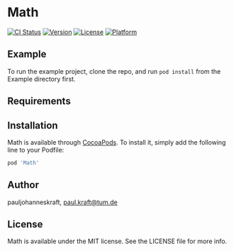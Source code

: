 # Math

[![CI Status](http://img.shields.io/travis/pauljohanneskraft/Math.svg?style=flat)](https://travis-ci.org/pauljohanneskraft/Math)
[![Version](https://img.shields.io/cocoapods/v/Math.svg?style=flat)](http://cocoapods.org/pods/Math)
[![License](https://img.shields.io/cocoapods/l/Math.svg?style=flat)](http://cocoapods.org/pods/Math)
[![Platform](https://img.shields.io/cocoapods/p/Math.svg?style=flat)](http://cocoapods.org/pods/Math)

## Example

To run the example project, clone the repo, and run `pod install` from the Example directory first.

## Requirements

## Installation

Math is available through [CocoaPods](http://cocoapods.org). To install
it, simply add the following line to your Podfile:

```ruby
pod 'Math'
```

## Author

pauljohanneskraft, paul.kraft@tum.de

## License

Math is available under the MIT license. See the LICENSE file for more info.
